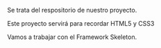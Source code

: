 Se trata del respositorio de nuestro proyecto.

Este proyecto servirá para recordar HTML5 y CSS3

Vamos a trabajar con el Framework Skeleton.